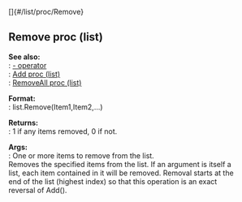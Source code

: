 []{#/list/proc/Remove}    
## Remove proc (list)    
**See also:**    
:   [- operator](ref/operator/-)    
:   [Add proc (list)](ref/list/proc/Add)    
:   [RemoveAll proc (list)](ref/list/proc/RemoveAll)    
<!-- -->    
**Format:**    
:   list.Remove(Item1,Item2,\...)    
<!-- -->    
**Returns:**    
:   1 if any items removed, 0 if not.    
<!-- -->    
**Args:**    
:   One or more items to remove from the list.    
Removes the specified items from the list. If an argument is itself a    
list, each item contained in it will be removed. Removal starts at the    
end of the list (highest index) so that this operation is an exact    
reversal of Add().  